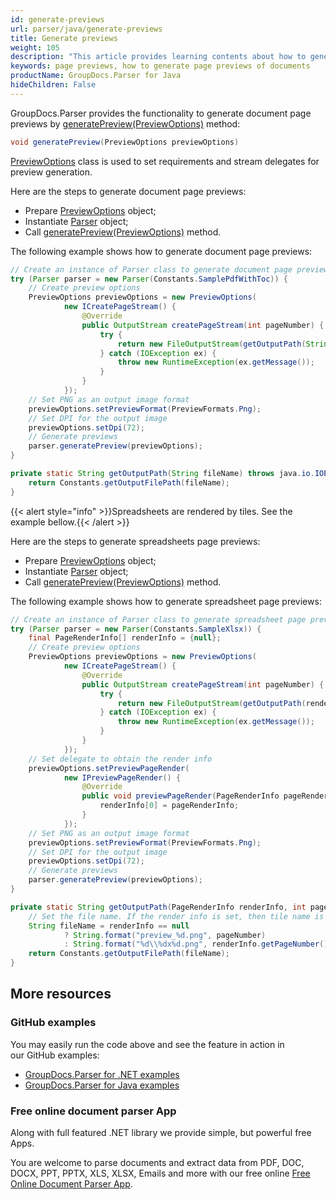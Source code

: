 ```yaml
---
id: generate-previews
url: parser/java/generate-previews
title: Generate previews
weight: 105
description: "This article provides learning contents about how to generate page previews of documents in .NET using GroupDocs.Parser for Java API"
keywords: page previews, how to generate page previews of documents
productName: GroupDocs.Parser for Java
hideChildren: False
---
```

GroupDocs.Parser provides the functionality to generate document page previews by [generatePreview(PreviewOptions)](https://reference.groupdocs.com/parser/java/com.groupdocs.parser/Parser#generatePreview(com.groupdocs.parser.options.PreviewOptions)) method:

```csharp
void generatePreview(PreviewOptions previewOptions)
```

[PreviewOptions](https://reference.groupdocs.com/parser/java/com.groupdocs.parser.options/PreviewOptions) class is used to set requirements and stream delegates for preview generation.

Here are the steps to generate document page previews:

* Prepare [PreviewOptions](https://reference.groupdocs.com/parser/java/com.groupdocs.parser.options/PreviewOptions) object;
* Instantiate [Parser](https://reference.groupdocs.com/parser/java/com.groupdocs.parser/Parser) object;
* Call [generatePreview(PreviewOptions)](https://reference.groupdocs.com/parser/java/com.groupdocs.parser/Parser#generatePreview(com.groupdocs.parser.options.PreviewOptions)) method.

The following example shows how to generate document page previews:

```java
// Create an instance of Parser class to generate document page previews
try (Parser parser = new Parser(Constants.SamplePdfWithToc)) {
    // Create preview options
    PreviewOptions previewOptions = new PreviewOptions(
            new ICreatePageStream() {
                @Override
                public OutputStream createPageStream(int pageNumber) {
                    try {
                        return new FileOutputStream(getOutputPath(String.format("preview_%d.png", pageNumber)));
                    } catch (IOException ex) {
                        throw new RuntimeException(ex.getMessage());
                    }
                }
            });
    // Set PNG as an output image format
    previewOptions.setPreviewFormat(PreviewFormats.Png);
    // Set DPI for the output image
    previewOptions.setDpi(72);
    // Generate previews
    parser.generatePreview(previewOptions);
}

private static String getOutputPath(String fileName) throws java.io.IOException {
    return Constants.getOutputFilePath(fileName);
}
```

{{< alert style="info" >}}Spreadsheets are rendered by tiles. See the example bellow.{{< /alert >}}

Here are the steps to generate spreadsheets page previews:

* Prepare [PreviewOptions](https://reference.groupdocs.com/parser/java/com.groupdocs.parser.options/PreviewOptions) object;
* Instantiate [Parser](https://reference.groupdocs.com/parser/java/com.groupdocs.parser/Parser) object;
* Call [generatePreview(PreviewOptions)](https://reference.groupdocs.com/parser/java/com.groupdocs.parser/Parser#generatePreview(com.groupdocs.parser.options.PreviewOptions)) method.

The following example shows how to generate spreadsheet page previews:

```java
// Create an instance of Parser class to generate spreadsheet page previews
try (Parser parser = new Parser(Constants.SampleXlsx)) {
    final PageRenderInfo[] renderInfo = {null};
    // Create preview options
    PreviewOptions previewOptions = new PreviewOptions(
            new ICreatePageStream() {
                @Override
                public OutputStream createPageStream(int pageNumber) {
                    try {
                        return new FileOutputStream(getOutputPath(renderInfo[0], pageNumber));
                    } catch (IOException ex) {
                        throw new RuntimeException(ex.getMessage());
                    }
                }
            });
    // Set delegate to obtain the render info
    previewOptions.setPreviewPageRender(
            new IPreviewPageRender() {
                @Override
                public void previewPageRender(PageRenderInfo pageRenderInfo) {
                    renderInfo[0] = pageRenderInfo;
                }
            });
    // Set PNG as an output image format
    previewOptions.setPreviewFormat(PreviewFormats.Png);
    // Set DPI for the output image
    previewOptions.setDpi(72);
    // Generate previews
    parser.generatePreview(previewOptions);
}

private static String getOutputPath(PageRenderInfo renderInfo, int pageNumber) throws java.io.IOException {
    // Set the file name. If the render info is set, then tile name is {Row}x{Column}.png
    String fileName = renderInfo == null
            ? String.format("preview_%d.png", pageNumber)
            : String.format("%d\\%dx%d.png", renderInfo.getPageNumber(), renderInfo.getRow(pageNumber), renderInfo.getColumn(pageNumber));
    return Constants.getOutputFilePath(fileName);
}
```

## More resources

### GitHub examples

You may easily run the code above and see the feature in action in our GitHub examples:

*   [GroupDocs.Parser for .NET examples](https://github.com/groupdocs-parser/GroupDocs.Parser-for-.NET)    
*   [GroupDocs.Parser for Java examples](https://github.com/groupdocs-parser/GroupDocs.Parser-for-Java)    

### Free online document parser App

Along with full featured .NET library we provide simple, but powerful free Apps.

You are welcome to parse documents and extract data from PDF, DOC, DOCX, PPT, PPTX, XLS, XLSX, Emails and more with our free online [Free Online Document Parser App](https://products.groupdocs.app/parser).